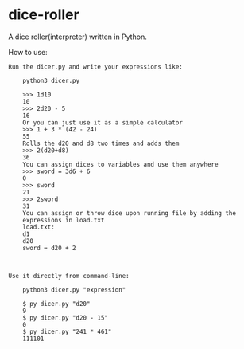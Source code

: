 # dice-roller
A dice roller(interpreter) written in Python.

How to use:

    Run the dicer.py and write your expressions like:

        python3 dicer.py

        >>> 1d10
        10
        >>> 2d20 - 5
        16
        Or you can just use it as a simple calculator
        >>> 1 + 3 * (42 - 24)
        55
        Rolls the d20 and d8 two times and adds them
        >>> 2(d20+d8)
        36 
        You can assign dices to variables and use them anywhere
        >>> sword = 3d6 + 6
        0
        >>> sword
        21
        >>> 2sword
        31
        You can assign or throw dice upon running file by adding the 
        expressions in load.txt
        load.txt:
        d1
        d20
        sword = d20 + 2



    Use it directly from command-line:
        
        python3 dicer.py "expression"

        $ py dicer.py "d20"
        9
        $ py dicer.py "d20 - 15"
        0
        $ py dicer.py "241 * 461"
        111101
        
